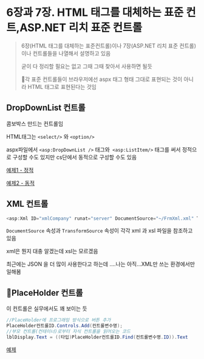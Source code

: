 # 6장과 7장. HTML 태그를 대체하는 표준 컨트,ASP.NET 리치 표준 컨트롤

>  6장(HTML 태그를 대체하는 표준컨트롤)이나 7장(ASP.NET 리치 표준 컨트롤)이나 컨트롤들을 나열해서 설명하고 있음
>
> 굳이 다 정리할 필요는 없고 그때 그때 찾아서 사용하면 될듯
>
> 📌각 표준 컨트롤들이 브라우저에선 aspx 태그 형태 그대로 표현되는 것이 아니라  HTML 태그로 표현된다는 것임

## DropDownList 컨트롤

콤보박스 만드는 컨트롤임

HTML태그는 `<select/>` 와 `<option/>` 

aspx파일에서 `<asp:DropDownList />` 태그와` <asp:ListItem/>` 태그를 써서 정적으로 구성할 수도 있지만 cs단에서 동적으로 구성할 수도 있음 

[예제1 - 정적](https://github.com/jjy3385/ASP.NET-CoreSkills/blob/main/DevStandardControl/FrmDropDownList.aspx)

[예제2 - 동적](https://github.com/jjy3385/ASP.NET-CoreSkills/blob/main/DevStandardControl/FrmDropDownListDynamicCreation.aspx.cs)

## XML 컨트롤

```C#
<asp:Xml ID="xmlCompany" runat="server" DocumentSource="~/FrmXml.xml" TransformSource="~/FrmXml.xsl">
```

`DocumentSource` 속성과 `TransformSource` 속성이 각각 xml 과 xsl 파일을 참조하고 있음

xml은 뭔지 대충 알겠는데 xsl는 모르겠음

최근에는 JSON 을 더 많이 사용한다고 하는데 ....나는 아직...XML만 쓰는 환경에서만 일해봄

## 📌PlaceHolder 컨트롤

이 컨트롤은 실무에서도 꽤 보이는 듯

```C#
//PlaceHolder에 프로그래밍 방식으로 버튼 추가
PlaceHolder컨트롤ID.Controls.Add(컨트롤변수명);
//부모 컨트롤(컨테이너)로부터 자식 컨트롤을 읽어오는 코드
lblDisplay.Text = ((타입)PlaceHolder컨트롤ID.Find(컨트롤변수명.ID)).Text
```

[예제](https://github.com/jjy3385/ASP.NET-CoreSkills/blob/main/DevStandardControl/FrmPlaceHolder.aspx.cs)



